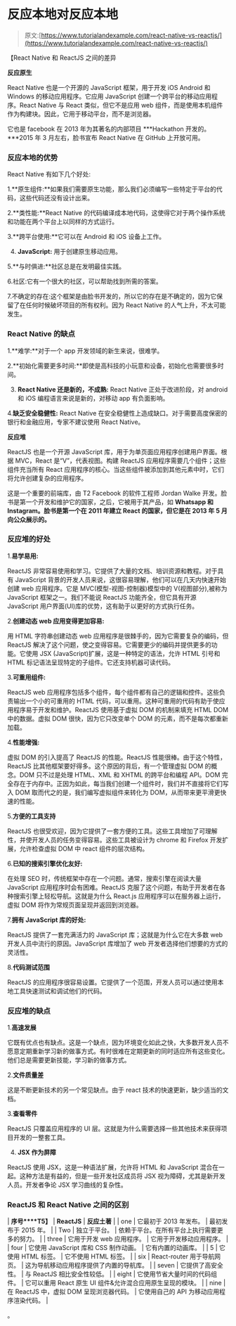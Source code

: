 # 反应本地对反应本地

> 原文:[https://www.tutorialandexample.com/react-native-vs-reactjs/](https://www.tutorialandexample.com/react-native-vs-reactjs/)

【React Native 和 ReactJS 之间的差异

**反应原生**

React Native 也是一个开源的 JavaScript 框架，用于开发 iOS Android 和 Windows 的移动应用程序。它应用 JavaScript 创建一个跨平台的移动应用程序。React Native 与 React 类似，但它不是应用 web 组件，而是使用本机组件作为构建块。因此，它用于移动平台，而不是浏览器。

它也是 facebook 在 2013 年为其著名的内部项目 ***Hackathon 开发的。***2015 年 3 月左右，脸书宣布 React Native 在 GitHub 上开放可用。

### 反应本地的优势

React Native 有如下几个好处:

1.**原生组件:**如果我们需要原生功能，那么我们必须编写一些特定于平台的代码，这些代码还没有设计出来。

2.**类性能:**React Native 的代码编译成本地代码，这使得它对于两个操作系统和功能在两个平台上以同样的方式运行。

3.**跨平台使用:**它可以在 Android 和 iOS 设备上工作。

4. **JavaScript:** 用于创建原生移动应用。

5.**与时俱进:**社区总是在发明最佳实践。

6.社区:它有一个很大的社区，可以帮助找到所需的答案。

7.不确定的存在:这个框架是由脸书开发的，所以它的存在是不确定的，因为它保留了在任何时候破坏项目的所有权利。因为 React Native 的人气上升，不太可能发生。

### React Native 的缺点

1.**难学:**对于一个 app 开发领域的新生来说，很难学。

2.**初始化需要更多时间:**即使是高科技的小玩意和设备，初始化也需要很多时间。

3. **React Native 还是新的，不成熟:** React Native 正处于改进阶段，对 android 和 iOS 编程语言来说是新的，对移动 app 有负面影响。

4.**缺乏安全稳健性:** React Native 在安全稳健性上造成缺口。对于需要高度保密的银行和金融应用，专家不建议使用 React Native。

**反应堆**

ReactJS 也是一个开源 JavaScript 库，用于为单页面应用程序创建用户界面。根据 MVC，React 是“V”，代表视图。构建 ReactJS 应用程序需要几个组件；这些组件充当所有 React 应用程序的核心。当这些组件被添加到其他元素中时，它们将允许创建复杂的应用程序。

这是一个重要的前端库，由 T2 Facebook 的软件工程师 Jordan Walke 开发。脸书是第一个开发和维护它的国家，之后，它被用于其产品，如 **Whatsapp 和 Instagram。**脸书是第一个在 2011 年建立 React 的国家，但它是在 2013 年 5 月**向公众展示的。**

### 反应堆的好处

1.**易学易用:**

ReactJS 非常容易使用和学习。它提供了大量的文档、培训资源和教程。对于具有 JavaScript 背景的开发人员来说，这很容易理解，他们可以在几天内快速开始创建 web 应用程序。它是 MVC(模型-视图-控制器)模型中的 V(视图部分),被称为 JavaScript 框架之一。我们不能说 ReactJS 功能齐全，但它具有开源 JavaScript 用户界面(UI)库的优势，这有助于以更好的方式执行任务。

2.**创建动态 web 应用变得更加容易:**

用 HTML 字符串创建动态 web 应用程序是很棘手的，因为它需要复杂的编码，但 ReactJS 解决了这个问题，使之变得容易。它需要更少的编码并提供更多的功能。它使用 JSX (JavaScript)扩展，这是一种特定的语法，允许 HTML 引号和 HTML 标记语法呈现特定的子组件。它还支持机器可读代码。

3.**可重用组件:**

ReactJS web 应用程序包括多个组件，每个组件都有自己的逻辑和控件。这些负责输出一个小的可重用的 HTML 代码，可以重用。这种可重用的代码有助于使应用程序易于开发和维护。ReactJS 使用基于虚拟 DOM 的机制来填充 HTML DOM 中的数据。虚拟 DOM 很快，因为它只改变单个 DOM 的元素，而不是每次都重新加载。

4.**性能增强:**

虚拟 DOM 的引入提高了 ReactJS 的性能。ReactJS 性能很棒。由于这个特性，ReactJS 比其他框架要好得多。这个原因的背后，有一个管理虚拟 DOM 的概念。DOM 只不过是处理 HTML、XML 和 XHTML 的跨平台和编程 API。DOM 完全存在于内存中。正因为如此，每当我们创建一个组件时，我们并不直接将它们写入 DOM 取而代之的是，我们编写虚拟组件来转化为 DOM，从而带来更平滑更快速的性能。

5.**方便的工具支持**

ReactJS 也很受欢迎，因为它提供了一套方便的工具。这些工具增加了可理解性，并使开发人员的任务变得容易。这些工具被设计为 chrome 和 Firefox 开发扩展，允许检查虚拟 DOM 中 react 组件的层次结构。

6.**已知的搜索引擎优化友好:**

在处理 SEO 时，传统框架中存在一个问题。通常，搜索引擎在阅读大量 JavaScript 应用程序时会有困难。ReactJS 克服了这个问题，有助于开发者在各种搜索引擎上轻松导航。这就是为什么 React.js 应用程序可以在服务器上运行，虚拟 DOM 将作为常规页面呈现并返回到浏览器。

7.**拥有 JavaScript 库的好处:**

ReactJS 提供了一套充满活力的 JavaScript 库；这就是为什么它在大多数 web 开发人员中流行的原因。JavaScript 库增加了 web 开发者选择他们想要的方式的灵活性。

8.**代码测试范围**

ReactJS 的应用程序很容易设置。它提供了一个范围，开发人员可以通过使用本地工具快速测试和调试他们的代码。

### 反应堆的缺点

1.**高速发展**

它既有优点也有缺点。这是一个缺点，因为环境变化如此之快，大多数开发人员不愿意定期重新学习新的做事方式。有时很难在定期更新的同时适应所有这些变化。他们总是需要更新技能，学习新的做事方式。

2.**文件质量差**

这是不断更新技术的另一个常见缺点。由于 react 技术的快速更新，缺少适当的文档。

3.**查看零件**

ReactJS 只覆盖应用程序的 UI 层。这就是为什么需要选择一些其他技术来获得项目开发的一整套工具。

4. **JSX 作为屏障**

ReactJS 使用 JSX，这是一种语法扩展，允许将 HTML 和 JavaScript 混合在一起。这种方法是有益的，但是一些开发社区成员将 JSX 视为障碍，尤其是新开发人员。开发者争论 JSX 学习曲线的复杂性。

### ReactJS 和 React Native 之间的区别

| **序号****T5】** | **ReactJS** | **反应土著** |
| one | 它最初于 2013 年发布。 | 最初发布于 2015 年。 |
| Two | 独立于平台。 | 依赖于平台。在所有平台上执行需要更多的努力。 |
| three | 它用于开发 web 应用程序。 | 它用于开发移动应用程序。 |
| four | 它使用 JavaScript 库和 CSS 制作动画。 | 它有内置的动画库。 |
| 5 | 它使用 HTML 标签。 | 它不使用 HTML 标签。 |
| six | React-router 用于导航网页。 | 这为导航移动应用程序提供了内置的导航库。 |
| seven | 它提供了高安全性。 | 与 ReactJS 相比安全性较低。 |
| eight | 它使用节省大量时间的代码组件。 | 它可以重用 React 原生 UI 组件&允许混合应用原生呈现的模块。 |
| nine | 在 ReactJS 中，虚拟 DOM 呈现浏览器代码。 | 它使用自己的 API 为移动应用程序渲染代码。 |

。